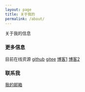 ```yaml
---
layout: page
title: 关于我的
permalink: /about/
---
```


关于我的信息

### 更多信息

目前在线资源
[github](https://github.com/Micah123321)
[gitee](https://gitee.com/micah666)
[博客1](https://www.cnblogs.com/MxMicah/)
[博客2](https://micah123321.github.io/)
### 联系我

[我的邮箱](mailto:mxmicah@qq.com)
